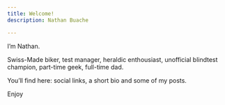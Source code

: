 ```yaml
---
title: Welcome!
description: Nathan Buache

---
```


 I’m Nathan. 

 Swiss-Made biker, test manager, heraldic enthousiast, unofficial blindtest champion, part-time geek, full-time dad.

 You’ll find here: social links, a short bio and some of my posts. 

 Enjoy


